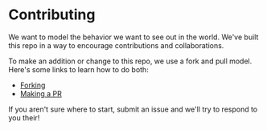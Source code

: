 # Contributing

We want to model the behavior we want to see out in the world. We've built this repo in a way to encourage contributions and collaborations.

To make an addition or change to this repo, we use a fork and pull model. Here's some links to learn how to do both:

- [Forking](https://docs.github.com/en/get-started/quickstart/fork-a-repo)
- [Making a PR](https://docs.github.com/en/pull-requests/collaborating-with-pull-requests/proposing-changes-to-your-work-with-pull-requests/creating-a-pull-request-from-a-fork)

If you aren't sure where to start, submit an issue and we'll try to respond to you their!
